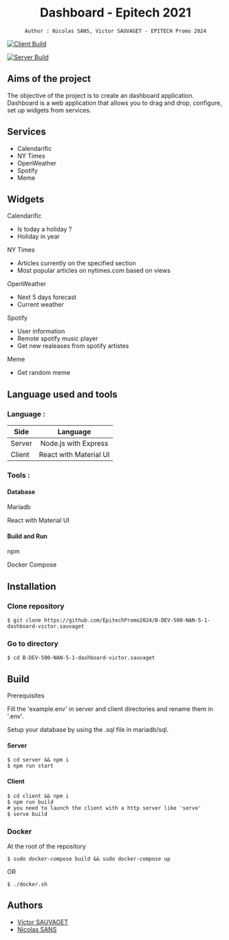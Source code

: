 <div align="center">
    <h1>Dashboard - Epitech 2021</h1>

    Author : Nicolas SANS, Victor SAUVAGET - EPITECH Promo 2024
</div>

[![Client Build](https://github.com/VicSAU/B-DEV-500-NAN-5-1-dashboard-victor.sauvaget/actions/workflows/client_build.yaml/badge.svg)](https://github.com/VicSAU/B-DEV-500-NAN-5-1-dashboard-victor.sauvaget/actions/workflows/client_build.yaml)

[![Server Build](https://github.com/VicSAU/B-DEV-500-NAN-5-1-dashboard-victor.sauvaget/actions/workflows/server_build.yaml/badge.svg)](https://github.com/VicSAU/B-DEV-500-NAN-5-1-dashboard-victor.sauvaget/actions/workflows/server_build.yaml)

## Aims of the project

The objective of the project is to create an dashboard application. Dashboard is a web application that allows you to drag and drop, configure, set up widgets from services.

## Services

- Calendarific
- NY Times
- OpenWeather
- Spotify
- Meme

## Widgets

Calendarific
- Is today a holiday ?
- Holiday in year

NY Times
- Articles currently on the specified section
- Most popular articles on nytimes.com based on views

OpenWeather
- Next 5 days forecast
- Current weather

Spotify
- User information
- Remote spotify music player
- Get new realeases from spotify artistes

Meme
- Get random meme

## Language used and tools

### Language :

| Side                  |          Language      |
| --------------------- |:----------------------:|
| Server                | Node.js with Express   |
| Client                | React with Material UI |

### Tools :

#### Database

Mariadb

React with Material UI

#### Build and Run

npm

Docker Compose

## Installation

### Clone repository

```
$ git clone https://github.com/EpitechPromo2024/B-DEV-500-NAN-5-1-dashboard-victor.sauvaget
```

### Go to directory

```
$ cd B-DEV-500-NAN-5-1-dashboard-victor.sauvaget
```
## Build

Prerequisites

Fill the 'example.env' in server and client directories and rename them in '.env'.

Setup your database by using the .sql file in mariadb/sql.

#### Server

```shell
$ cd server && npm i
$ npm run start
```

#### Client

```shell
$ cd client && npm i
$ npm run build
# you need to launch the client with a http server like 'serve'
$ serve build
```

### Docker

At the root of the repository

```shell
$ sudo docker-compose build && sudo docker-compose up
```

OR

```shell
$ ./docker.sh
```

## Authors

- [Victor SAUVAGET](https://github.com/VicSAU/)
- [Nicolas SANS](https://github.com/frnikho/)
